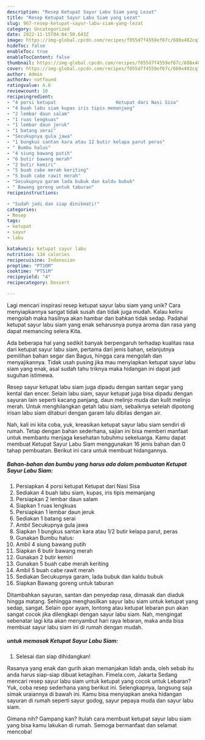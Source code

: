 ```yaml
---
description: "Resep Ketupat Sayur Labu Siam yang Lezat"
title: "Resep Ketupat Sayur Labu Siam yang Lezat"
slug: 967-resep-ketupat-sayur-labu-siam-yang-lezat
category: Uncategorized
date: 2022-11-15T04:04:50.643Z
image: https://img-global.cpcdn.com/recipes/f855d7f4559ef67c/680x482cq70/ketupat-sayur-labu-siam-foto-resep-utama.jpg
hideToc: false
enableToc: true
enableTocContent: false
thumbnail: https://img-global.cpcdn.com/recipes/f855d7f4559ef67c/680x482cq70/ketupat-sayur-labu-siam-foto-resep-utama.jpg
cover: https://img-global.cpcdn.com/recipes/f855d7f4559ef67c/680x482cq70/ketupat-sayur-labu-siam-foto-resep-utama.jpg
author: Admin
authorAv: notfound
ratingvalue: 4.6
reviewcount: 10
recipeingredient:
- "4 porsi ketupat                      Ketupat dari Nasi Sisa"
- "4 buah labu siam kupas iris tipis memanjang"
- "2 lembar daun salam"
- "1 ruas lengkuas"
- "1 lembar daun jeruk"
- "1 batang serai"
- "Secukupnya gula jawa"
- "1 bungkus santan kara atau 12 butir kelapa parut peras"
- " Bumbu halus"
- "4 siung bawang putih"
- "6 butir bawang merah"
- "2 butir kemiri"
- "5 buah cabe merah keriting"
- "5 buah cabe rawit merah"
- "Secukupnya garam lada bubuk dan kaldu bubuk"
- " Bawang goreng untuk taburan"
recipeinstructions:

- "Sudah jadi dan siap dinikmati!"
categories:
- Resep
tags:
- ketupat
- sayur
- labu

katakunci: ketupat sayur labu 
nutrition: 134 calories
recipecuisine: Indonesian
preptime: "PT10M"
cooktime: "PT51M"
recipeyield: "4"
recipecategory: Dessert

---
```





Lagi mencari inspirasi resep ketupat sayur labu siam yang unik? Cara menyiapkannya sangat tidak susah dan tidak juga mudah. Kalau keliru mengolah maka hasilnya akan hambar dan bahkan tidak sedap. Padahal ketupat sayur labu siam yang enak seharusnya punya aroma dan rasa yang dapat memancing selera Kita.





Ada beberapa hal yang sedikit banyak berpengaruh terhadap kualitas rasa dari ketupat sayur labu siam, pertama dari jenis bahan, selanjutnya pemilihan bahan segar dan Bagus, hingga cara mengolah dan menyajikannya. Tidak usah pusing jika mau menyiapkan ketupat sayur labu siam yang enak,      asal sudah tahu triknya maka hidangan ini dapat jadi suguhan istimewa.














Resep sayur ketupat labu siam juga dipadu dengan santan segar yang kental dan encer. Selain labu siam, sayur ketupat juga bisa dipadu dengan sayuran lain seperti kacang panjang, daun melinjo muda dan kulit melinjo merah. Untuk menghilangkan getah labu siam, sebaiknya setelah dipotong irisan labu siam ditaburi dengan garam lalu dibilas dengan air.






Nah, kali ini kita coba, yuk, kreasikan ketupat sayur labu siam sendiri di rumah. Tetap dengan bahan sederhana, sajian ini bisa memberi manfaat untuk membantu menjaga kesehatan tubuhmu sekeluarga. Kamu dapat membuat Ketupat Sayur Labu Siam menggunakan 16 jenis bahan dan 0 tahap pembuatan. Berikut ini cara untuk membuat hidangannya.

<!--inarticleads1-->

##### Bahan-bahan dan bumbu yang harus ada dalam pembuatan Ketupat Sayur Labu Siam:

1. Persiapkan 4 porsi ketupat                      Ketupat dari Nasi Sisa
1. Sediakan 4 buah labu siam, kupas, iris tipis memanjang
1. Persiapkan 2 lembar daun salam
1. Siapkan 1 ruas lengkuas
1. Persiapkan 1 lembar daun jeruk
1. Sediakan 1 batang serai
1. Ambil Secukupnya gula jawa
1. Siapkan 1 bungkus santan kara atau 1/2 butir kelapa parut, peras
1. Gunakan  Bumbu halus:
1. Ambil 4 siung bawang putih
1. Siapkan 6 butir bawang merah
1. Gunakan 2 butir kemiri
1. Gunakan 5 buah cabe merah keriting
1. Ambil 5 buah cabe rawit merah
1. Sediakan Secukupnya garam, lada bubuk dan kaldu bubuk
1. Siapkan  Bawang goreng untuk taburan


Ditambahkan sayuran, santan dan penyedap rasa, dimasak dan diaduk hingga matang. Sehingga menghasilkan sayur labu siam untuk ketupat yang sedap, sangat. Selain opor ayam, lontong atau ketupat lebaran pun akan sangat cocok jika dilengkapi dengan sayur labu siam. Nah, mengingat sebenatar lagi kita akan menyambut hari raya lebaran, maka anda bisa membuat sayur labu siam ini di rumah dengan mudah. 

<!--inarticleads2-->

#####  untuk memasak Ketupat Sayur Labu Siam:


1. Selesai dan siap dihidangkan!

Rasanya yang enak dan gurih akan memanjakan lidah anda, oleh sebab itu anda harus siap-siap dibuat ketagihan. Fimela.com, Jakarta Sedang mencari resep sayur labu siam untuk ketupat yang cocok untuk Lebaran? Yuk, coba resep sederhana yang berikut ini. Selengkapnya, langsung saja simak uraiannya di bawah ini. Kamu bisa menyiapkan aneka hidangan sayuran di rumah seperti sayur godog, sayur pepaya muda dan sayur labu siam. 

Gimana nih? Gampang kan? Itulah cara membuat ketupat sayur labu siam yang bisa kamu lakukan di rumah. Semoga bermanfaat dan selamat mencoba!
